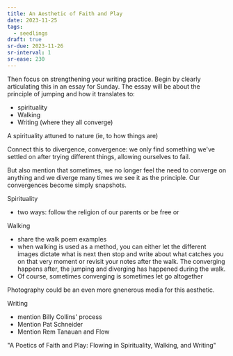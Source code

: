 ```yaml
---
title: An Aesthetic of Faith and Play
date: 2023-11-25
tags:
  - seedlings
draft: true
sr-due: 2023-11-26
sr-interval: 1
sr-ease: 230
---
```

Then focus on strengthening your writing practice. Begin by clearly articulating this in an essay for Sunday. The essay will be about the principle of jumping and how it translates to:
- spirituality
- Walking
- Writing (where they all converge)

A spirituality attuned to nature (ie, to how things are)

Connect this to divergence, convergence: we only find something we've settled on after trying different things, allowing ourselves to fail.

But also mention that sometimes, we no longer feel the need to converge on anything and we diverge many times we see it as the principle. Our convergences become simply snapshots.

Spirituality
- two ways: follow the religion of our parents or be free or 

Walking
- share the walk poem examples
- when walking is used as a method, you can either let the different images dictate what is next then stop and write about what catches you on that very moment or revisit your notes after the walk. The converging happens after, the jumping and diverging has happened during the walk.
- Of course, sometimes converging is sometimes let go altogether

Photography could be an even more gnenerous media for this aesthetic.

Writing
- mention Billy Collins' process
- Mention Pat Schneider
- Mention Rem Tanauan and Flow

"A Poetics of Faith and Play: Flowing in Spirituality, Walking, and Writing"